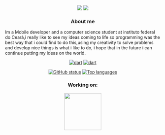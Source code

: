 <div align="center">
  <br>
  <a href="https://www.linkedin.com/in/joaovfranca/" target="_blank"><img
      src="https://img.shields.io/badge/-LinkedIn-%230077B5?style=for-the-badge&logo=linkedin&logoColor=white"
      target="_blank"></a>
  <a href="mailto:joaovfranca1@gmail.com"><img
      src="https://img.shields.io/badge/-Gmail-%23333?style=for-the-badge&logo=gmail&logoColor=white"
      target="_blank"></a>
  </br>
</div>


<h3 align="center">About me</h3>

Im a Mobile developer and a computer science student at instituto federal do Ceará,i really like to see my ideas coming to life so programming was the best way that i could find to do this,using my creativity to solve problems and develop nice things is what i like to do, i hope that in the future i can continue putting my ideas on the world.

<p align="center">
  <a href="https://github.com/Jaofranca?tab=repositories&language=dart" target="_blank"><img alt="dart" src="https://img.shields.io/badge/Dart-0175C2?style=for-the-badge&logo=dart&logoColor=white"></a>
 <a href="https://github.com/Jaofranca?tab=repositories&language=flutter" target="_blank"><img alt="dart" src="https://img.shields.io/badge/Flutter-02569B?style=for-the-badge&logo=flutter&logoColor=white"></a>
</p>


 
 <p align="center">
  <a href="https://www.linkedin.com/in/joaovfranca/" target="_blank"><img alt="GitHub status" src="https://github-readme-stats.vercel.app/api?username=jaoFranca&count_private=true&theme=synthwave"></a>
 <a href="https://www.linkedin.com/in/joaovfranca/" target="_blank"><img alt="Top languages" src="https://github-readme-stats.vercel.app/api/top-langs/?username=Jaofranca&hide=shaderlab,cmake&layout=compact&theme=synthwave"></a>
</p>
 
 

<h3 align="center">Working on:</h3>
<p align="center">
  <a href="https://github.com/JaoFranca/GameLauncher">
    <img
      align="center"
      height="120em"
      src="https://github-readme-stats.vercel.app/api/pin/?username=JaoFranca&repo=GameLauncher&theme=synthwave">
    </img>
  </a>
</p>
